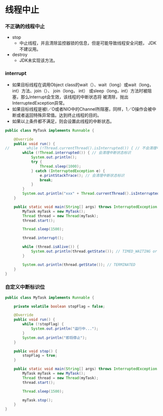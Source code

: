 # 线程中止

### 不正确的线程中止

- stop
  - 中止线程，并且清除监控器锁的信息，但是可能导致线程安全问题， JDK不建议用。
- destroy
  - JDK未实现该方法。



### interrupt

- 如果目标线程在调用Object class的wait（）、wait（long）或wait（long，int）方法、join（）、 join（long， int） 或sleep（long，int）方法时被阻塞，那么Interrupt会生效，该线程的中断状态将 被清除，抛出InterruptedException异常。
- 如果目标线程是被I／O或者NIO中的Channel所阻塞，同样，1／O操作会被中断或者返回特殊异常值。达到终止线程的目的。
- 如果以上条件都不满足，则会设置此线程的中断状态。

```java
public class MyTask implements Runnable {

    @Override
    public void run() {
//        while (!Thread.currentThread().isInterrupted()) { // 不会清理中断状态标识
        while (!Thread.interrupted()) { // 会清理中断状态标识
            System.out.println();
            try {
                Thread.sleep(1000);
            } catch (InterruptedException e) {
                e.printStackTrace(); // 会清理中断状态标识
                break;
            }
        }
        System.out.println("xxx" + Thread.currentThread().isInterrupted());
    }

    public static void main(String[] args) throws InterruptedException {
        MyTask myTask = new MyTask();
        Thread thread = new Thread(myTask);
        thread.start();

        Thread.sleep(1500);

        thread.interrupt();

        while (thread.isAlive()) {
            System.out.println(thread.getState()); // TIMED_WAITING or RUNNABLE
        }

        System.out.println(thread.getState()); // TERMINATED
    }
}
```



### 自定义中断标识位

```java
public class MyTask implements Runnable {

    private volatile boolean stopFlag = false;

    @Override
    public void run() {
        while (!stopFlag) {
            System.out.println("运行中...");
        }
        System.out.println("即将停止");
    }

    public void stop() {
        stopFlag = true;
    }

    public static void main(String[] args) throws InterruptedException {
        MyTask myTask = new MyTask();
        Thread thread = new Thread(myTask);
        thread.start();

        Thread.sleep(1500);

        myTask.stop();
    }
}
```

